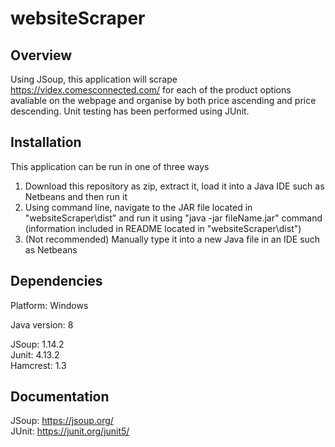 # websiteScraper

## Overview

Using JSoup, this application will scrape https://videx.comesconnected.com/ for each of the product options avaliable on the webpage and organise by both price ascending and price descending. Unit testing has been performed using JUnit.

## Installation

This application can be run in one of three ways
1. Download this repository as zip, extract it, load it into a Java IDE such as Netbeans and then run it
2. Using command line, navigate to the JAR file located in "websiteScraper\dist" and run it using "java -jar fileName.jar" command (information included in README located in "websiteScraper\dist")
3. (Not recommended) Manually type it into a new Java file in an IDE such as Netbeans

## Dependencies

Platform: Windows

Java version: 8

JSoup: 1.14.2\
Junit: 4.13.2\
Hamcrest:  1.3

## Documentation

JSoup: https://jsoup.org/ \
JUnit: https://junit.org/junit5/

